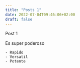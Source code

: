 ```yaml
---
title: "Posts 1"
date: 2022-07-04T09:46:06+02:00
draft: false
---
```


Post 1

Es super poderoso

    - Rapido
    - Versatil
    - Potente
    